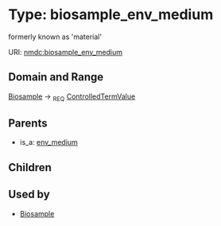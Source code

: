 
# Type: biosample_env_medium


formerly known as 'material'

URI: [nmdc:biosample_env_medium](https://microbiomedata/meta/biosample_env_medium)


## Domain and Range

[Biosample](Biosample.md) ->  <sub>REQ</sub> [ControlledTermValue](ControlledTermValue.md)

## Parents

 *  is_a: [env_medium](env_medium.md)

## Children


## Used by

 * [Biosample](Biosample.md)

